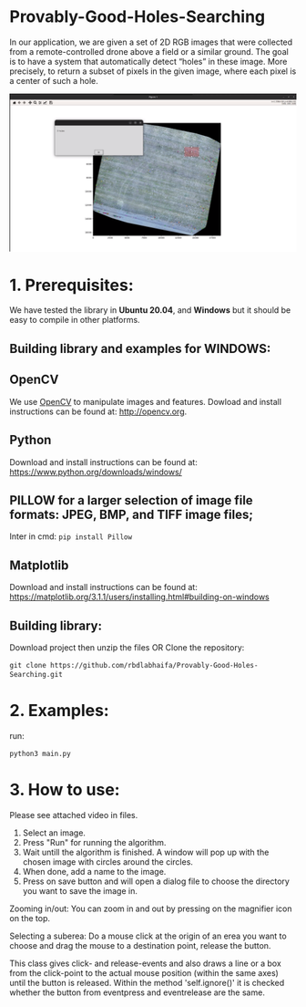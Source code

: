 # Provably-Good-Holes-Searching

In our application, we are given a set of 2D RGB images that were collected from a remote-controlled drone
above a field or a similar ground. The goal is to have a system that automatically detect “holes” in these
image. More precisely, to return a subset of pixels in the given image, where each pixel is a center of such
a hole. 

![image](pic.png)

# 1. Prerequisites:
We have tested the library in **Ubuntu 20.04**, and **Windows** but it should be easy to compile in other platforms.

## Building library and examples for WINDOWS:
## OpenCV
We use [OpenCV](http://opencv.org) to manipulate images and features. Dowload and install instructions can be found at: http://opencv.org.

## Python
Download and install instructions can be found at: https://www.python.org/downloads/windows/

## PILLOW for a larger selection of image file formats: JPEG, BMP, and TIFF image files;
Inter in cmd: ```pip install Pillow```

## Matplotlib
Download and install instructions can be found at: https://matplotlib.org/3.1.1/users/installing.html#building-on-windows

## Building library:
Download project then unzip the files 
OR 
Clone the repository:
```
git clone https://github.com/rbdlabhaifa/Provably-Good-Holes-Searching.git
```

# 2. Examples:
run:
```
python3 main.py
```

# 3. How to use:
Please see attached video in files.

1. Select an image. 
2. Press "Run" for running the algorithm. 
3. Wait untill the algorithm is finished. A window will pop up with the chosen image with circles around the circles.
4. When done, add a name to the image. 
5. Press on save button and will open a dialog file to choose the directory you want to  save the image in.

Zooming in/out:
You can zoom in and out by pressing on the magnifier icon on the top.

Selecting a suberea:
Do a mouse click at the origin of an erea you want to choose and drag the mouse to a destination point, release the button. 

This class gives click- and release-events and also draws a line or a box from the 
click-point to the actual mouse position (within the same axes) until the button is 
released. Within the method 'self.ignore()' it is checked whether the button from 
eventpress and eventrelease are the same.


